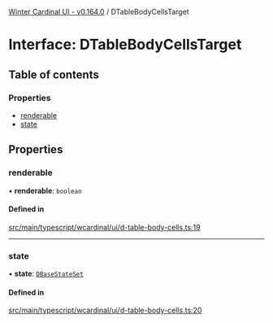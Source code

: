 [Winter Cardinal UI - v0.164.0](../index.md) / DTableBodyCellsTarget

# Interface: DTableBodyCellsTarget

## Table of contents

### Properties

- [renderable](DTableBodyCellsTarget.md#renderable)
- [state](DTableBodyCellsTarget.md#state)

## Properties

### renderable

• **renderable**: `boolean`

#### Defined in

[src/main/typescript/wcardinal/ui/d-table-body-cells.ts:19](https://github.com/winter-cardinal/winter-cardinal-ui/blob/v0.164.0/src/main/typescript/wcardinal/ui/d-table-body-cells.ts#L19)

___

### state

• **state**: [`DBaseStateSet`](DBaseStateSet.md)

#### Defined in

[src/main/typescript/wcardinal/ui/d-table-body-cells.ts:20](https://github.com/winter-cardinal/winter-cardinal-ui/blob/v0.164.0/src/main/typescript/wcardinal/ui/d-table-body-cells.ts#L20)
